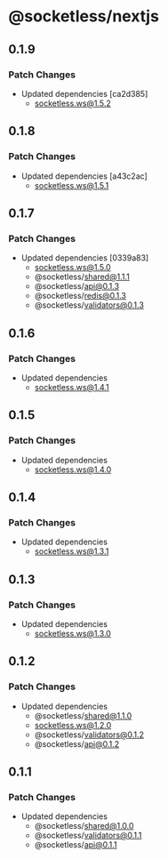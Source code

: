 # @socketless/nextjs

## 0.1.9

### Patch Changes

- Updated dependencies [ca2d385]
  - socketless.ws@1.5.2

## 0.1.8

### Patch Changes

- Updated dependencies [a43c2ac]
  - socketless.ws@1.5.1

## 0.1.7

### Patch Changes

- Updated dependencies [0339a83]
  - socketless.ws@1.5.0
  - @socketless/shared@1.1.1
  - @socketless/api@0.1.3
  - @socketless/redis@0.1.3
  - @socketless/validators@0.1.3

## 0.1.6

### Patch Changes

- Updated dependencies
  - socketless.ws@1.4.1

## 0.1.5

### Patch Changes

- Updated dependencies
  - socketless.ws@1.4.0

## 0.1.4

### Patch Changes

- Updated dependencies
  - socketless.ws@1.3.1

## 0.1.3

### Patch Changes

- Updated dependencies
  - socketless.ws@1.3.0

## 0.1.2

### Patch Changes

- Updated dependencies
  - @socketless/shared@1.1.0
  - socketless.ws@1.2.0
  - @socketless/validators@0.1.2
  - @socketless/api@0.1.2

## 0.1.1

### Patch Changes

- Updated dependencies
  - @socketless/shared@1.0.0
  - @socketless/validators@0.1.1
  - @socketless/api@0.1.1
